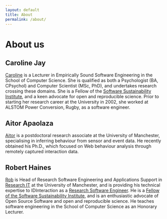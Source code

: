 ```yaml
---
layout: default
title: About
permalink: /about/
---
```


# About us

## Caroline Jay

[Caroline](http://www.manchester.ac.uk/research/caroline.jay/) is a Lecturer in Empirically Sound Software Engineering in the School of Computer Science. She is qualified as both a Psychologist (BA, CPsychol) and Computer Scientist (MSc, PhD), and undertakes research crossing these domains. She is a Fellow of the [Software Sustainability Institute](http://www.software.ac.uk), and a keen advocate for open and reproducible science. Prior to starting her research career at the University in 2002, she worked at ALSTOM Power Conversion, Rugby, as a software engineer.

## Aitor Apaolaza

[Aitor](https://www.researchgate.net/profile/Aitor_Apaolaza) is a postdoctoral research associate at the University of Manchester, specialising in inferring behaviour from sensor and event data. He recently obtained his Ph.D., which focused on Web behaviour analysis through remotely captured interaction data.

## Robert Haines

[Rob](http://www.manchester.ac.uk/research/robert.haines) is Head of Research Software Engineering and Applications Support in [Research IT](http://www.itservices.manchester.ac.uk/research/) at the University of Manchester, and is providing his technical expertise to IDInteraction as a [Research Software Engineer](http://www.software.ac.uk/policy/research-software-engineers). He is a [Fellow of the Software Sustainability Institute](http://software.ac.uk/fellows/robert-haines), and is an enthusiastic advocate of Open Source Software and open and reproducible science. He teaches software engineering in the School of Computer Science as an Honorary Lecturer.
